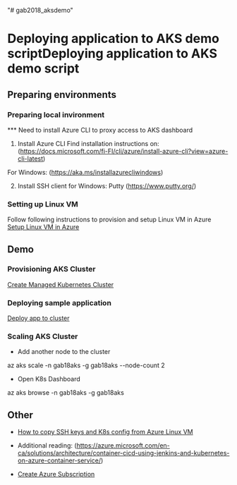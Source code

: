 "# gab2018_aksdemo" 
# Deploying application to AKS demo scriptDeploying application to AKS demo script

## Preparing environments

### Preparing local invironment
*** Need to install Azure CLI to proxy access to AKS dashboard
1. Install Azure CLI
Find installation instructions on: (https://docs.microsoft.com/fi-FI/cli/azure/install-azure-cli?view=azure-cli-latest)

For Windows: (https://aka.ms/installazurecliwindows)

2. Install SSH client for Windows: Putty
(https://www.putty.org/)

### Setting up Linux VM
Follow following instructions to provision and setup Linux VM in Azure
[Setup Linux VM in Azure](./SetupLinuxVM.md)

## Demo

### Provisioning AKS Cluster
  
[Create Managed Kubernetes Cluster](./CreateAKS.md)

### Deploying sample application
  
[Deploy app to cluster](./DeployApp.md)

### Scaling AKS Cluster

* Add another node to the cluster  

az aks scale -n gab18aks -g gab18aks --node-count 2

* Open K8s Dashboard  

az aks browse -n gab18aks -g gab18aks

## Other 

* [How to copy SSH keys and K8s config from Azure Linux VM](./CopyFromLinuxVM.md)
* Additional reading: (https://azure.microsoft.com/en-ca/solutions/architecture/container-cicd-using-jenkins-and-kubernetes-on-azure-container-service/)

* [Create Azure Subscription](./CreatingAzureSubscription.md)